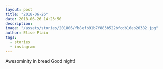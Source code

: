 ```yaml
---
layout: post
title: "2018-06-26"
date: 2018-06-26 14:23:50
description: 
image: "/assets/stories/201806/fb8efb91b7f883b522bfcdb16eb20382.jpg"
author: Elise Plain
tags: 
  - stories
  - instagram
---
```


Awesominity in bread 
Good night!
<p></p>
